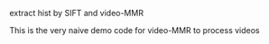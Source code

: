 extract hist by SIFT and video-MMR

This is the very naive demo code for video-MMR to process videos
